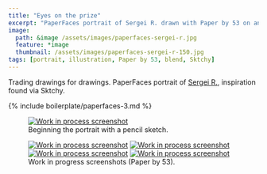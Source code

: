 ```yaml
---
title: "Eyes on the prize"
excerpt: "PaperFaces portrait of Sergei R. drawn with Paper by 53 on an iPad."
image: 
  path: &image /assets/images/paperfaces-sergei-r.jpg 
  feature: *image
  thumbnail: /assets/images/paperfaces-sergei-r-150.jpg
tags: [portrait, illustration, Paper by 53, blend, Sktchy]
---
```


Trading drawings for drawings. PaperFaces portrait of <a href="http://sktchy.com/YRsdZH">Sergei R.</a>, inspiration found via Sktchy.

{% include boilerplate/paperfaces-3.md %}

<figure>
	<a href="/assets/images/paperfaces-sergei-r-process-1-lg.jpg"><img src="/assets/images/paperfaces-sergei-r-process-1-750.jpg" alt="Work in process screenshot"></a>
	<figcaption>Beginning the portrait with a pencil sketch.</figcaption>
</figure>

<figure class="half">
	<a href="/assets/images/paperfaces-sergei-r-process-2-lg.jpg"><img src="/assets/images/paperfaces-sergei-r-process-2-600.jpg" alt="Work in process screenshot"></a>
	<a href="/assets/images/paperfaces-sergei-r-process-3-lg.jpg"><img src="/assets/images/paperfaces-sergei-r-process-3-600.jpg" alt="Work in process screenshot"></a>
	<a href="/assets/images/paperfaces-sergei-r-process-4-lg.jpg"><img src="/assets/images/paperfaces-sergei-r-process-4-600.jpg" alt="Work in process screenshot"></a>
	<a href="/assets/images/paperfaces-sergei-r-process-5-lg.jpg"><img src="/assets/images/paperfaces-sergei-r-process-5-600.jpg" alt="Work in process screenshot"></a>
	<figcaption>Work in progress screenshots (Paper by 53).</figcaption>
</figure>
